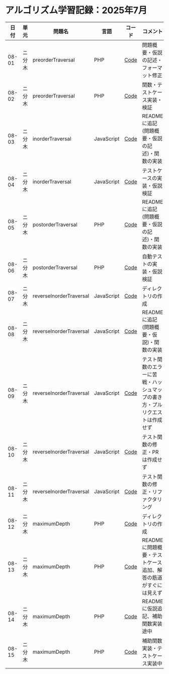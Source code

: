 # アルゴリズム学習記録：2025年7月

| 日付 | 単元 | 問題名 | 言語 | コード | コメント |
| - | - | - | - | - | - |
| 08-01 | ニ分木 | preorderTraversal | PHP | [Code](../binary-tree/problems/09_preorderTraversal/php/README.md)| 問題概要・仮説の記述・フォーマット修正 |
| 08-02 | ニ分木 | preorderTraversal | PHP | [Code](../binary-tree/problems/09_preorderTraversal/php/src/preorderTraversal.php)| 関数・テストケース実装・検証 |
| 08-03 | ニ分木 | inorderTraversal | JavaScript | [Code](../binary-tree/problems/10_inorderTraversal/js/src/inorderTraversal.js)| READMEに追記(問題概要・仮説の記述)・関数の実装 |
| 08-04 | ニ分木 | inorderTraversal | JavaScript | [Code](../binary-tree/problems/10_inorderTraversal/js/src/inorderTraversal.js)| テストケースの実装・仮説検証 |
| 08-05 | ニ分木 | postorderTraversal | PHP | [Code](../binary-tree/problems/11_postorderTraversal/php/src/postorderTraversal.php)| READMEに追記(問題概要・仮説の記述)・関数の実装 |
| 08-06 | ニ分木 | postorderTraversal | PHP | [Code](../binary-tree/problems/11_postorderTraversal/php/tests/postorderTraversalTest.php)| 自動テストの実装・仮説検証 |
| 08-07 | ニ分木 | reverseInorderTraversal | JavaScript | [Code](../binary-tree/problems/12_reverseInorderTraversal/)| ディレクトリの作成 |
| 08-08 | ニ分木 | reverseInorderTraversal | JavaScript | [Code](../binary-tree/problems/12_reverseInorderTraversal/js/src/reverseInorderTraversal.js)| READMEに追記(問題概要・仮説)・関数の実装 |
| 08-09 | ニ分木 | reverseInorderTraversal | JavaScript | [Code](../binary-tree/problems/12_reverseInorderTraversal/js/tests/reverseInorderTraversalTest.js)| テスト関数のエラーに苦戦・ハッシュマップの書き方・プルリクエストは作成せず |
| 08-10 | ニ分木 | reverseInorderTraversal | JavaScript | [Code](../binary-tree/problems/12_reverseInorderTraversal/js/tests/reverseInorderTraversalTest.js)| テスト関数の修正・PRは作成せず |
| 08-11 | ニ分木 | reverseInorderTraversal | JavaScript | [Code](../binary-tree/problems/12_reverseInorderTraversal/js/tests/reverseInorderTraversalTest.js)| テスト関数の修正・リファクタリング |
| 08-12 | ニ分木 | maximumDepth | PHP | [Code](../binary-tree/problems/13_maximumDepth/php)| ディレクトリの作成 |
| 08-13 | ニ分木 | maximumDepth | PHP | [Code](../binary-tree/problems/13_maximumDepth/php)| READMEに問題概要・テストケース追加、解答の筋道がすぐには見えず |
| 08-14 | ニ分木 | maximumDepth | PHP | [Code](../binary-tree/problems/13_maximumDepth/php/src/maximumDepth.php)| READMEに仮説追記、補助関数実装途中 |
| 08-15 | ニ分木 | maximumDepth | PHP | [Code](../binary-tree/problems/13_maximumDepth/php/tests/maximumDepthTest.php)| 補助関数実装・テストケース実装中 |